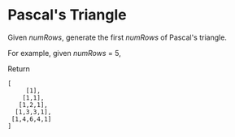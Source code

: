 # Pascal's Triangle

Given _numRows_, generate the first _numRows_ of Pascal's triangle.

For example, given _numRows_ = 5,

Return

    [
         [1],
        [1,1],
       [1,2,1],
      [1,3,3,1],
     [1,4,6,4,1]
    ]
